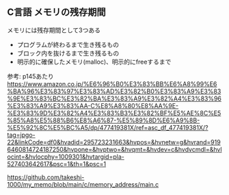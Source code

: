 ## C言語 メモリの残存期間

メモリには残存期間として3つある

- プログラムが終わるまで生き残るもの
- ブロック内を抜けるまで生き残るもの
- 明示的に確保したメモリ(malloc)、明示的にfreeするまで

参考: p145あたり https://www.amazon.co.jp/%E6%96%B0%E3%83%BB%E6%A8%99%E6%BA%96%E3%83%97%E3%83%AD%E3%82%B0%E3%83%A9%E3%83%9E%E3%83%BC%E3%82%BA%E3%83%A9%E3%82%A4%E3%83%96%E3%83%A9%E3%83%AA-C%E8%A8%80%E8%AA%9E-%E3%83%9D%E3%82%A4%E3%83%B3%E3%82%BF%E5%AE%8C%E5%85%A8%E5%88%B6%E8%A6%87-%E5%89%8D%E6%A9%8B-%E5%92%8C%E5%BC%A5/dp/477419381X/ref=asc_df_477419381X/?tag=jpgo-22&linkCode=df0&hvadid=295723231663&hvpos=&hvnetw=g&hvrand=9196460814724187250&hvpone=&hvptwo=&hvqmt=&hvdev=c&hvdvcmdl=&hvlocint=&hvlocphy=1009301&hvtargid=pla-527403642617&psc=1&th=1&psc=1

https://github.com/takeshi-1000/my_memo/blob/main/c/memory_address/main.c

